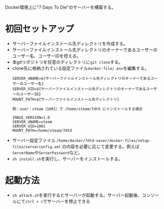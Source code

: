 Docker環境上に"7 Days To Die"のサーバーを構築する。


# 初回セットアップ
- サーバーファイルインストール先ディレクトリを作成する。
- サーバーファイルインストール先ディレクトリのオーナーであるユーザーのユーザー名、ユーザーIDを控える。
- 本gitリポジトリを任意のディレクトリに`git clone`する。
- clone先に格納されている設定ファイル`docker-file/.env`を編集する。
  ```
  SERVER_UNAME=${サーバーファイルインストール先ディレクトリのオーナーであるユーザーのユーザー名}
  SERVER_UID=${サーバーファイルインストール先ディレクトリのオーナーであるユーザーのユーザーID}
  MOUNT_PATH=${サーバーファイルインストール先ディレクトリ}

  例：user：steam（1001）で /home/steam/7dtd にインストールする場合

  IMAGE_VERSION=1.0
  SERVER_UNAME=steam
  SERVER_UID=1001
  MOUNT_PATH=/home/steam/7dtd  
  ```
- サーバー設定ファイル `/home/docker/7dtd-sever/docker-files/setup-files/serverconfig.xml` の内容を必要に応じて変更する。例えば`ServerName`や`ServerPassword`など。
- `sh install.sh`を実行し、サーバーをインストールする。

# 起動方法
- `sh attach.sh`を実行するとサーバーが起動する。サーバー起動後、コンソールにて`ctrl + c`でサーバーを停止できる

